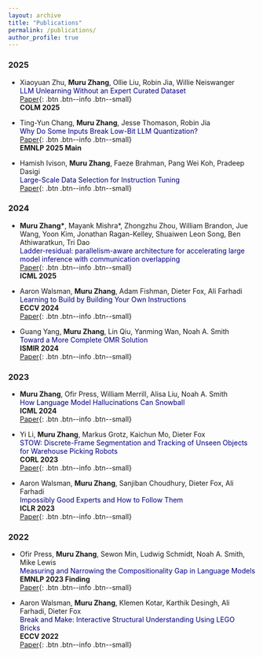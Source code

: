 ```yaml
---
layout: archive
title: "Publications"
permalink: /publications/
author_profile: true
---
```


### 2025

* Xiaoyuan Zhu, **Muru Zhang**, Ollie Liu, Robin Jia, Willie Neiswanger   
<span style="color:navy">LLM Unlearning Without an Expert Curated Dataset</span>  
[Paper](https://arxiv.org/abs/2508.06595){: .btn .btn--info .btn--small}   
**COLM 2025**

* Ting-Yun Chang, **Muru Zhang**, Jesse Thomason, Robin Jia   
<span style="color:navy">Why Do Some Inputs Break Low-Bit LLM Quantization?</span>           
[Paper](https://arxiv.org/abs/2506.12044){: .btn .btn--info .btn--small}   
**EMNLP 2025 Main**

* Hamish Ivison, **Muru Zhang**, Faeze Brahman, Pang Wei Koh, Pradeep Dasigi  
<span style="color:navy">Large-Scale Data Selection for Instruction Tuning</span>           
[Paper](https://arxiv.org/abs/2503.01807){: .btn .btn--info .btn--small}   

### 2024

* **Muru Zhang\***, Mayank Mishra\*, Zhongzhu Zhou, William Brandon, Jue Wang, Yoon Kim, Jonathan Ragan-Kelley, Shuaiwen Leon Song, Ben Athiwaratkun, Tri Dao     
<span style="color:navy">Ladder-residual: parallelism-aware architecture for accelerating large model inference with communication overlapping</span>           
[Paper](https://arxiv.org/abs/2501.06589){: .btn .btn--info .btn--small}  
**ICML 2025**

* Aaron Walsman, **Muru Zhang**, Adam Fishman, Dieter Fox, Ali Farhadi     
<span style="color:navy">Learning to Build by Building Your Own Instructions</span>   
**ECCV 2024**            
[Paper](https://www.arxiv.org/abs/2410.01111){: .btn .btn--info .btn--small}   

* Guang Yang, **Muru Zhang**, Lin Qiu, Yanming Wan, Noah A. Smith   
<span style="color:navy">Toward a More Complete OMR Solution</span>   
**ISMIR 2024**            
[Paper](https://arxiv.org/abs/2409.00316){: .btn .btn--info .btn--small}   

### 2023

* **Muru Zhang**, Ofir Press, William Merrill, Alisa Liu, Noah A. Smith            
<span style="color:navy">How Language Model Hallucinations Can Snowball</span>  
**ICML 2024**          
[Paper](https://arxiv.org/abs/2305.13534){: .btn .btn--info .btn--small}

* Yi Li, **Muru Zhang**, Markus Grotz, Kaichun Mo, Dieter Fox     
<span style="color:navy">STOW: Discrete-Frame Segmentation and Tracking of Unseen Objects for Warehouse Picking Robots</span>    
**CORL 2023**            
[Paper](https://openreview.net/forum?id=48qUHKUEdBf){: .btn .btn--info .btn--small}

* Aaron Walsman, **Muru Zhang**, Sanjiban Choudhury, Dieter Fox, Ali Farhadi     
<span style="color:navy">Impossibly Good Experts and How to Follow Them</span>   
**ICLR 2023**            
[Paper](https://openreview.net/forum?id=sciA_xgYofB){: .btn .btn--info .btn--small}   

### 2022

* Ofir Press, **Muru Zhang**, Sewon Min, Ludwig Schmidt, Noah A. Smith, Mike Lewis               
<span style="color:navy">Measuring and Narrowing the Compositionality Gap in Language Models</span>              
**EMNLP 2023 Finding**                                       
[Paper](https://arxiv.org/abs/2210.03350){: .btn .btn--info .btn--small}   

* Aaron Walsman, **Muru Zhang**, Klemen Kotar, Karthik Desingh, Ali Farhadi, Dieter Fox                
<span style="color:navy">Break and Make: Interactive Structural Understanding Using LEGO Bricks</span>              
**ECCV 2022**                                      
[Paper](https://arxiv.org/abs/2207.13738){: .btn .btn--info .btn--small}    
